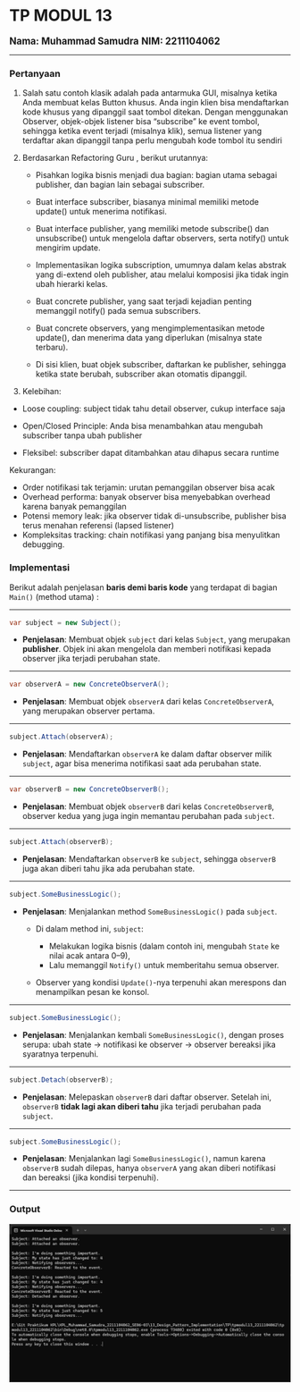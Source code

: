# TP MODUL 13
<big> **Nama: Muhammad Samudra** </big> 
<big> **NIM: 2211104062** </big>

---
### Pertanyaan
1. Salah satu contoh klasik adalah pada antarmuka GUI, misalnya ketika Anda membuat kelas Button khusus. Anda ingin klien bisa mendaftarkan kode khusus yang dipanggil saat tombol ditekan. Dengan menggunakan Observer, objek-objek listener bisa “subscribe” ke event tombol, sehingga ketika event terjadi (misalnya klik), semua listener yang terdaftar akan dipanggil tanpa perlu mengubah kode tombol itu sendiri
2. Berdasarkan Refactoring Guru , berikut urutannya:

    - Pisahkan logika bisnis menjadi dua bagian: bagian utama sebagai publisher, dan bagian lain sebagai subscriber.

    - Buat interface subscriber, biasanya minimal memiliki metode update() untuk menerima notifikasi.

    - Buat interface publisher, yang memiliki metode subscribe() dan unsubscribe() untuk mengelola daftar observers, serta notify() untuk mengirim update.

    - Implementasikan logika subscription, umumnya dalam kelas abstrak yang di­-extend oleh publisher, atau melalui komposisi jika tidak ingin ubah hierarki kelas.

    - Buat concrete publisher, yang saat terjadi kejadian penting memanggil notify() pada semua subscribers.

    - Buat concrete observers, yang mengimplementasikan metode update(), dan menerima data yang diperlukan (misalnya state terbaru).

    - Di sisi klien, buat objek subscriber, daftarkan ke publisher, sehingga ketika state berubah, subscriber akan otomatis dipanggil.

3. Kelebihan:
- Loose coupling: subject tidak tahu detail observer, cukup interface saja 

- Open/Closed Principle: Anda bisa menambahkan atau mengubah subscriber tanpa ubah publisher 

- Fleksibel: subscriber dapat ditambahkan atau dihapus secara runtime

Kekurangan:
- Order notifikasi tak terjamin: urutan pemanggilan observer bisa acak
- Overhead performa: banyak observer bisa menyebabkan overhead karena banyak pemanggilan
- Potensi memory leak: jika observer tidak di-unsubscribe, publisher bisa terus menahan referensi (lapsed listener)
- Kompleksitas tracking: chain notifikasi yang panjang bisa menyulitkan debugging.

### Implementasi
Berikut adalah penjelasan **baris demi baris kode** yang terdapat di bagian `Main()` (method utama) :

---

```csharp
var subject = new Subject();
```

* **Penjelasan**: Membuat objek `subject` dari kelas `Subject`, yang merupakan **publisher**. Objek ini akan mengelola dan memberi notifikasi kepada observer jika terjadi perubahan state.

---

```csharp
var observerA = new ConcreteObserverA();
```

* **Penjelasan**: Membuat objek `observerA` dari kelas `ConcreteObserverA`, yang merupakan observer pertama.

---

```csharp
subject.Attach(observerA);
```

* **Penjelasan**: Mendaftarkan `observerA` ke dalam daftar observer milik `subject`, agar bisa menerima notifikasi saat ada perubahan state.

---

```csharp
var observerB = new ConcreteObserverB();
```

* **Penjelasan**: Membuat objek `observerB` dari kelas `ConcreteObserverB`, observer kedua yang juga ingin memantau perubahan pada `subject`.

---

```csharp
subject.Attach(observerB);
```

* **Penjelasan**: Mendaftarkan `observerB` ke `subject`, sehingga `observerB` juga akan diberi tahu jika ada perubahan state.

---

```csharp
subject.SomeBusinessLogic();
```

* **Penjelasan**: Menjalankan method `SomeBusinessLogic()` pada `subject`.

  * Di dalam method ini, `subject`:

    * Melakukan logika bisnis (dalam contoh ini, mengubah `State` ke nilai acak antara 0–9),
    * Lalu memanggil `Notify()` untuk memberitahu semua observer.
  * Observer yang kondisi `Update()`-nya terpenuhi akan merespons dan menampilkan pesan ke konsol.

---

```csharp
subject.SomeBusinessLogic();
```

* **Penjelasan**: Menjalankan kembali `SomeBusinessLogic()`, dengan proses serupa: ubah state → notifikasi ke observer → observer bereaksi jika syaratnya terpenuhi.

---

```csharp
subject.Detach(observerB);
```

* **Penjelasan**: Melepaskan `observerB` dari daftar observer. Setelah ini, `observerB` **tidak lagi akan diberi tahu** jika terjadi perubahan pada `subject`.

---

```csharp
subject.SomeBusinessLogic();
```

* **Penjelasan**: Menjalankan lagi `SomeBusinessLogic()`, namun karena `observerB` sudah dilepas, hanya `observerA` yang akan diberi notifikasi dan bereaksi (jika kondisi terpenuhi).

---

### Output
![](output.png) 